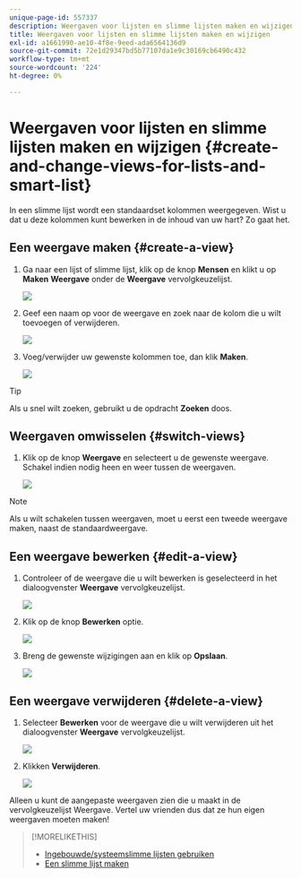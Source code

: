 ```yaml
---
unique-page-id: 557337
description: Weergaven voor lijsten en slimme lijsten maken en wijzigen - Marketo Docs - Productdocumentatie
title: Weergaven voor lijsten en slimme lijsten maken en wijzigen
exl-id: a1661990-ae10-4f8e-9eed-ada6564136d9
source-git-commit: 72e1d29347bd5b77107da1e9c30169cb6490c432
workflow-type: tm+mt
source-wordcount: '224'
ht-degree: 0%

---
```


# Weergaven voor lijsten en slimme lijsten maken en wijzigen {#create-and-change-views-for-lists-and-smart-list}

In een slimme lijst wordt een standaardset kolommen weergegeven. Wist u dat u deze kolommen kunt bewerken in de inhoud van uw hart? Zo gaat het.

## Een weergave maken {#create-a-view}

1. Ga naar een lijst of slimme lijst, klik op de knop **Mensen** en klikt u op **Maken** **Weergave** onder de **Weergave** vervolgkeuzelijst.

   ![](assets/smartlist-createview.png)

1. Geef een naam op voor de weergave en zoek naar de kolom die u wilt toevoegen of verwijderen.

   ![](assets/image2014-9-12-11-3a23-3a53.png)

1. Voeg/verwijder uw gewenste kolommen toe, dan klik **Maken**.

   ![](assets/image2014-9-12-11-3a24-3a7.png)

>[!TIP]
>
>Als u snel wilt zoeken, gebruikt u de opdracht **Zoeken** doos.

## Weergaven omwisselen {#switch-views}

1. Klik op de knop **Weergave** en selecteert u de gewenste weergave. Schakel indien nodig heen en weer tussen de weergaven.

   ![](assets/smartlist-customviewchoose.png)

>[!NOTE]
>
> Als u wilt schakelen tussen weergaven, moet u eerst een tweede weergave maken, naast de standaardweergave.

## Een weergave bewerken {#edit-a-view}

1. Controleer of de weergave die u wilt bewerken is geselecteerd in het dialoogvenster **Weergave** vervolgkeuzelijst.

   ![](assets/smartlist-customviewchoose.png)

1. Klik op de knop **Bewerken** optie.

   ![](assets/smartlist-editcustomview.png)

1. Breng de gewenste wijzigingen aan en klik op **Opslaan**.

   ![](assets/image2014-9-12-11-3a27-3a19.png)

## Een weergave verwijderen {#delete-a-view}

1. Selecteer **Bewerken** voor de weergave die u wilt verwijderen uit het dialoogvenster **Weergave** vervolgkeuzelijst.

   ![](assets/smartlist-editcustomview.png)

1. Klikken **Verwijderen**.

   ![](assets/image2014-9-12-11-3a27-3a39.png)

Alleen u kunt de aangepaste weergaven zien die u maakt in de vervolgkeuzelijst Weergave. Vertel uw vrienden dus dat ze hun eigen weergaven moeten maken!

>[!MORELIKETHIS]
>
>* [Ingebouwde/systeemslimme lijsten gebruiken](/help/marketo/product-docs/core-marketo-concepts/smart-lists-and-static-lists/using-smart-lists/use-built-in-system-smart-lists.md)
>* [Een slimme lijst maken](/help/marketo/product-docs/core-marketo-concepts/smart-lists-and-static-lists/creating-a-smart-list/create-a-smart-list.md)

